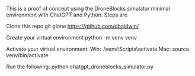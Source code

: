 This is a proof of concept using the DroneBlocks simulator minimal environment with ChatGPT and Python. Steps are

Clone this repo
git glone https://github.com/dbaldwin/

Create your virtual environment
python -m venv venv

Activate your virtual environment:
Win: .\venv\Scripts\activate
Mac: source venv/bin/activate

Run the following:
python chatgpt_droneblocks_simulator.py

